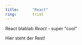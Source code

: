 ```yaml
---
title:      "React"
ring:       trial
---
```


React blablab *React* - super "cool"


<!--except-->

Hier steht der Rest!
